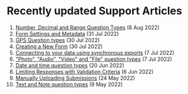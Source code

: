 # Recently updated Support Articles

<!--This page is auto generated using the `scripts/last-updated.py` script, do not update manually-->
1. [Number, Decimal and Range Question Types](number_decimal_range.md) (8 Aug 2022)
1. [Form Settings and Metadata](form_meta.md) (31 Jul 2022)
1. [GPS Question types](gps_questions.md) (30 Jul 2022)
1. [Creating a New Form](new_form.md) (30 Jul 2022)
1. [﻿Connecting to your data using synchronous exports](synchronous_exports.md) (7 Jul 2022)
1. ["Photo", "Audio", "Video" and "File" question types](photo_audio_video_file.md) (7 Jul 2022)
1. [Date and time question types](date_time.md) (20 Jun 2022)
1. [Limiting Responses with Validation Criteria](validation_criteria.md) (6 Jun 2022)
1. [Manually Uploading Submissions](manual_upload.md) (24 May 2022)
1. [Text and Note question types](text_and_note.md) (9 May 2022)
